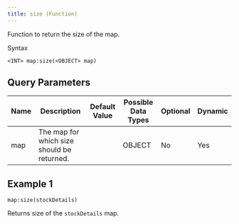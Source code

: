```yaml
---
title: size (Function)
---
```


Function to return the size of the map.

Syntax

    <INT> map:size(<OBJECT> map)

## Query Parameters

| Name | Description                                | Default Value | Possible Data Types | Optional | Dynamic |
|------|--------------------------------------------|---------------|---------------------|----------|---------|
| map  | The map for which size should be returned. |               | OBJECT              | No       | Yes     |

## Example 1

    map:size(stockDetails)

Returns size of the `stockDetails` map.
